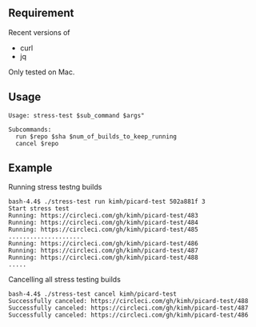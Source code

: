 ## Requirement

Recent versions of 

- curl
- jq

Only tested on Mac.

## Usage
```
Usage: stress-test $sub_command $args"

Subcommands:
  run $repo $sha $num_of_builds_to_keep_running
  cancel $repo
```

## Example

Running stress testng builds

```
bash-4.4$ ./stress-test run kimh/picard-test 502a881f 3
Start stress test
Running: https://circleci.com/gh/kimh/picard-test/483
Running: https://circleci.com/gh/kimh/picard-test/484
Running: https://circleci.com/gh/kimh/picard-test/485
.....................
Running: https://circleci.com/gh/kimh/picard-test/486
Running: https://circleci.com/gh/kimh/picard-test/487
Running: https://circleci.com/gh/kimh/picard-test/488
.....
```

Cancelling all stress testing builds

```
bash-4.4$ ./stress-test cancel kimh/picard-test
Successfully canceled: https://circleci.com/gh/kimh/picard-test/488
Successfully canceled: https://circleci.com/gh/kimh/picard-test/487
Successfully canceled: https://circleci.com/gh/kimh/picard-test/486
```
